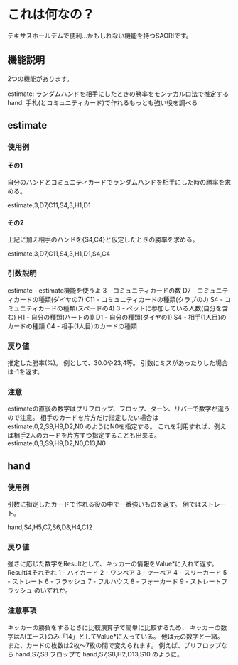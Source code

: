 # これは何なの？

テキサスホールデムで便利…かもしれない機能を持つSAORIです。

## 機能説明

2つの機能があります。

estimate: ランダムハンドを相手にしたときの勝率をモンテカルロ法で推定する
hand: 手札(とコミュニティカード)で作れるもっとも強い役を調べる


## estimate

### 使用例

#### その1

自分のハンドとコミュニティカードでランダムハンドを相手にした時の勝率を求める。

estimate,3,D7,C11,S4,3,H1,D1


#### その2

上記に加え相手のハンドを{S4,C4}と仮定したときの勝率を求める。

estimate,3,D7,C11,S4,3,H1,D1,S4,C4


### 引数説明

estimate  - estimate機能を使うよ
3         - コミュニティカードの数
D7        - コミュニティカードの種類(ダイヤの7)
C11       - コミュニティカードの種類(クラブのJ)
S4        - コミュニティカードの種類(スペードの4)
3         - ベットに参加している人数(自分を含む)
H1        - 自分の種類(ハートの1)
D1        - 自分の種類(ダイヤの1)
S4        - 相手(1人目)のカードの種類
C4        - 相手(1人目)のカードの種類


### 戻り値

推定した勝率(%)。
例として、30.0や23,4等。
引数にミスがあったりした場合は-1を返す。


### 注意

estimateの直後の数字はプリフロップ、フロップ、ターン、リバーで数字が違うので注意。
相手のカードを片方だけ指定したい場合は
estimate,0,2,S9,H9,D2,N0
のようにN0を指定する。
これを利用すれば、例えば相手2人のカードを片方ずつ指定することも出来る。
estimate,0,3,S9,H9,D2,N0,C13,N0


## hand

### 使用例

引数に指定したカードで作れる役の中で一番強いものを返す。
例ではストレート。

hand,S4,H5,C7,S6,D8,H4,C12


### 戻り値

強さに応じた数字をResultとして、キッカーの情報をValue*に入れて返す。
Resultはそれぞれ
1 - ハイカード
2 - ワンペア
3 - ツーペア
4 - スリーカード
5 - ストレート
6 - フラッシュ
7 - フルハウス
8 - フォーカード
9 - ストレートフラッシュ
のいずれか。


### 注意事項

キッカーの勝負をするときに比較演算子で簡単に比較するため、
キッカーの数字はA(エース)のみ「14」としてValue*に入っている。
他は元の数字と一緒。
また、カードの枚数は2枚〜7枚の間で変えられます。
例えば、プリフロップなら
hand,S7,S8
フロップで
hand,S7,S8,H2,D13,S10
のように。
